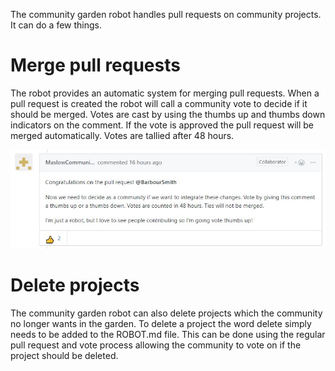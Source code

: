 The community garden robot handles pull requests on community projects. It can do a few things.

# Merge pull requests

The robot provides an automatic system for merging pull requests. When a pull request is created the robot will call a community vote to decide if it should be merged. Votes are cast by using the thumbs up and thumbs down indicators on the comment. If the vote is approved the pull request will be merged automatically. Votes are tallied after 48 hours.

![a pr vote](https://github.com/MaslowCommunityGarden/Community-Garden-Robot/blob/master/Pictures/Example%20PR%20Vote.JPG)

# Delete projects

The community garden robot can also delete projects which the community no longer wants in the garden. To delete a project the word delete simply needs to be added to the ROBOT.md file. This can be done using the regular pull request and vote process allowing the community to vote on if the project should be deleted. 
